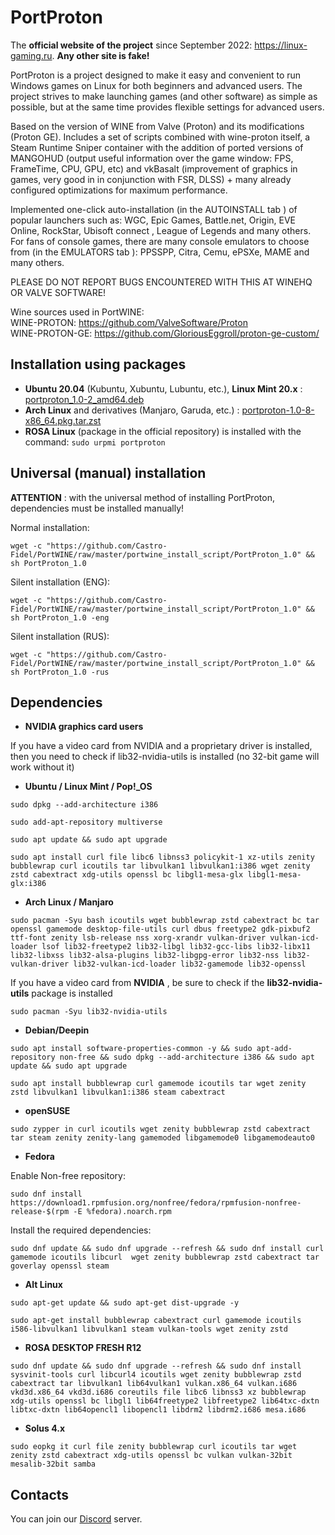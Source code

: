 # PortProton

The **official website of the project** since September 2022: https://linux-gaming.ru. **Any other site is fake!**

PortProton is a project designed to make it easy and convenient to run Windows games on Linux for both beginners and advanced users.
The project strives to make launching games (and other software) as simple as possible, but at the same time provides flexible settings for advanced users.

Based on the version of WINE from Valve (Proton) and its modifications (Proton GE). Includes a set of scripts combined with wine-proton itself, a Steam Runtime Sniper container with the addition of ported versions of MANGOHUD (output useful information over the game window: FPS, FrameTime, CPU, GPU, etc) and vkBasalt (improvement of graphics in games, very good in in conjunction with FSR, DLSS) + many already configured optimizations for maximum performance.

Implemented one-click auto-installation (in the AUTOINSTALL tab ) of popular launchers such as: WGC, Epic Games, Battle.net, Origin, EVE Online, RockStar, Ubisoft connect , League of Legends and many others.
For fans of console games, there are many console emulators to choose from (in the EMULATORS tab ): PPSSPP, Citra, Cemu, ePSXe, MAME and many others.

PLEASE DO NOT REPORT BUGS ENCOUNTERED WITH THIS AT WINEHQ OR VALVE SOFTWARE!

Wine sources used in PortWINE:  
WINE-PROTON: https://github.com/ValveSoftware/Proton  
WINE-PROTON-GE: https://github.com/GloriousEggroll/proton-ge-custom/

## Installation using packages

* **Ubuntu 20.04** (Kubuntu, Xubuntu, Lubuntu, etc.), **Linux Mint 20.x** : [portproton_1.0-2_amd64.deb](https://github.com/Castro-Fidel/PortProton_dpkg/releases/download/portproton_1.0-2_amd64/portproton_1.0-2_amd64.deb)
* **Arch Linux** and derivatives (Manjaro, Garuda, etc.) : [portproton-1.0-8-x86_64.pkg.tar.zst](https://github.com/Castro-Fidel/PortProton_PKGBUILD/releases/download/portproton-1.0-8-x86_64/portproton-1.0-8-x86_64.pkg.tar.zst)
* **ROSA Linux** (package in the official repository) is installed with the command:  `sudo urpmi portproton`

## Universal (manual) installation

**ATTENTION** : with the universal method of installing PortProton, dependencies must be installed manually!

Normal installation:

`wget -c "https://github.com/Castro-Fidel/PortWINE/raw/master/portwine_install_script/PortProton_1.0" && sh PortProton_1.0`

Silent installation (ENG):

`wget -c "https://github.com/Castro-Fidel/PortWINE/raw/master/portwine_install_script/PortProton_1.0" && sh PortProton_1.0 -eng`

Silent installation (RUS):

`wget -c "https://github.com/Castro-Fidel/PortWINE/raw/master/portwine_install_script/PortProton_1.0" && sh PortProton_1.0 -rus`

## Dependencies

* **NVIDIA graphics card users**

If you have a video card from NVIDIA and a proprietary driver is installed, then you need to check if lib32-nvidia-utils is installed (no 32-bit game will work without it)

* **Ubuntu / Linux Mint / Pop!_OS**

`sudo dpkg --add-architecture i386`

`sudo add-apt-repository multiverse`

`sudo apt update && sudo apt upgrade`

`sudo apt install curl file libc6 libnss3 policykit-1 xz-utils zenity bubblewrap curl icoutils tar libvulkan1 libvulkan1:i386 wget zenity zstd cabextract xdg-utils openssl bc libgl1-mesa-glx libgl1-mesa-glx:i386`

* **Arch Linux / Manjaro**

`sudo pacman -Syu bash icoutils wget bubblewrap zstd cabextract bc tar openssl gamemode desktop-file-utils curl dbus freetype2 gdk-pixbuf2 ttf-font zenity lsb-release nss xorg-xrandr vulkan-driver vulkan-icd-loader lsof lib32-freetype2 lib32-libgl lib32-gcc-libs lib32-libx11 lib32-libxss lib32-alsa-plugins lib32-libgpg-error lib32-nss lib32-vulkan-driver lib32-vulkan-icd-loader lib32-gamemode lib32-openssl`

If you have a video card from **NVIDIA** , be sure to check if the **lib32-nvidia-utils** package is installed

`sudo pacman -Syu lib32-nvidia-utils`

* **Debian/Deepin**

`sudo apt install software-properties-common -y && sudo apt-add-repository non-free && sudo dpkg --add-architecture i386 && sudo apt update && sudo apt upgrade`

`sudo apt install bubblewrap curl gamemode icoutils tar wget zenity zstd libvulkan1 libvulkan1:i386 steam cabextract`

* **openSUSE**

`sudo zypper in curl icoutils wget zenity bubblewrap zstd cabextract tar steam zenity zenity-lang gamemoded libgamemode0 libgamemodeauto0`

* **Fedora**

Enable Non-free repository:

`sudo dnf install https://download1.rpmfusion.org/nonfree/fedora/rpmfusion-nonfree-release-$(rpm -E %fedora).noarch.rpm`

Install the required dependencies:

`sudo dnf update && sudo dnf upgrade --refresh && sudo dnf install curl gamemode icoutils libcurl  wget zenity bubblewrap zstd cabextract tar goverlay openssl steam`

* **Alt Linux**

`sudo apt-get update && sudo apt-get dist-upgrade -y`

`sudo apt-get install bubblewrap cabextract curl gamemode icoutils i586-libvulkan1 libvulkan1 steam vulkan-tools wget zenity zstd`

* **ROSA DESKTOP FRESH R12**

`sudo dnf update && sudo dnf upgrade --refresh && sudo dnf install sysvinit-tools curl libcurl4 icoutils wget zenity bubblewrap zstd cabextract tar libvulkan1 lib64vulkan1 vulkan.x86_64 vulkan.i686 vkd3d.x86_64 vkd3d.i686 coreutils file libc6 libnss3 xz bubblewrap xdg-utils openssl bc libgl1 lib64freetype2 libfreetype2 lib64txc-dxtn libtxc-dxtn lib64opencl1 libopencl1 libdrm2 libdrm2.i686 mesa.i686`

* **Solus 4.x**

`sudo eopkg it curl file zenity bubblewrap curl icoutils tar wget zenity zstd cabextract xdg-utils openssl bc vulkan vulkan-32bit mesalib-32bit samba`

## Contacts

You can join our [Discord](https://discord.gg/FTaheP99wE) server.
